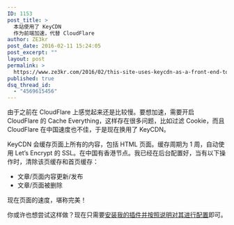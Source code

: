 ```yaml
---
ID: 1153
post_title: >
  本站使用了 KeyCDN
  作为前端加速，代替 CloudFlare
author: ZE3kr
post_date: 2016-02-11 15:24:05
post_excerpt: ""
layout: post
permalink: >
  https://www.ze3kr.com/2016/02/this-site-uses-keycdn-as-a-front-end-to-speed-up-instead-of-cloudflare/
published: true
dsq_thread_id:
  - "4569615456"
---
```

由于之前在 CloudFlare 上感觉起来还是比较慢。要想加速，需要开启 CloudFlare 的 Cache Everything，这样存在很多问题，比如过滤 Cookie，而且 CloudFlare 在中国速度也不佳，于是现在换用了 KeyCDN。

KeyCDN 会缓存页面上所有的内容，包括 HTML 页面。缓存周期为 1 周，自动使用 Let’s Encrypt 的 SSL。在中国有香港节点。我已经在后台配置好，当有以下操作时，清除该页缓存和首页缓存：
<ul>
	<li>文章/页面内容更新/发布</li>
	<li>文章/页面被删除</li>
</ul>
现在页面的速度，堪称完美！

你或许也想尝试这样做？现在只需要<a href="https://wordpress.org/plugins/full-site-cache-kc/" target="_blank">安装我的插件并按照说明对其进行配置</a>即可。